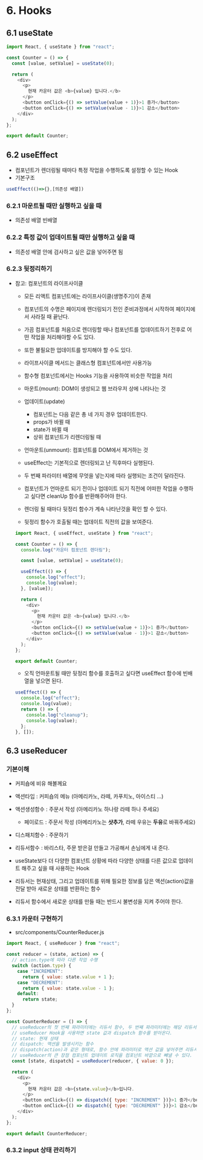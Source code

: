 # 6. Hooks

## 6.1 useState

```js
import React, { useState } from "react";

const Counter = () => {
  const [value, setValue] = useState(0);

  return (
    <div>
      <p>
        현재 카운터 값은 <b>{value} 입니다.</b>
      </p>
      <button onClick={() => setValue(value + 1)}>1 증가</button>
      <button onClick={() => setValue(value - 1)}>1 감소</button>
    </div>
  );
};

export default Counter;
```

## 6.2 useEffect

- 컴포넌트가 렌더링될 때마다 특정 작업을 수행하도록 설정할 수 있는 Hook
- 기본구조

```js
useEffect(()=>{},[의존성 배열])
```

### 6.2.1 마운트될 때만 실행하고 싶을 때

- 의존성 배열 빈배열

### 6.2.2 특정 값이 업데이트될 때만 실행하고 싶을 때

- 의존성 배열 안에 검사하고 싶은 값을 넣어주면 됨

### 6.2.3 뒷정리하기

- 참고: 컴포넌트의 라이프사이클

  - 모든 리액트 컴포넌트에는 라이프사이클(생명주기)이 존재
  - 컴포넌트의 수명은 페이지에 렌더링되기 전인 준비과정에서 시작하여 페이지에서 사라질 때 끝난다.
  - 가끔 컴포넌트를 처음으로 렌더링할 때나 컴포넌트를 업데이트하기 전후로 어떤 작업을 처리해야할 수도 있다.
  - 또한 불필요한 업데이트를 방지해야 할 수도 있다.
  - 라이프사이클 메서드는 클래스형 컴포넌트에서만 사용가능
  - 함수형 컴포넌트에서는 Hooks 기능을 사용하여 비슷한 작업을 처리
  - 마운트(mount): DOM이 생성되고 웹 브라우저 상에 나타나는 것
  - 업데이트(update)

    - 컴포넌트는 다음 같은 총 네 가지 경우 업데이트한다.
    - props가 바뀔 때
    - state가 바뀔 때
    - 상위 컴포넌트가 리렌더링될 때

  - 언마운트(unmount): 컴포넌트를 DOM에서 제거하는 것

  - useEffect는 기본적으로 렌더링되고 난 직후마다 실행된다.
  - 두 번째 파라미터 배열에 무엇을 넣는지에 따라 실행되는 조건이 달라진다.
  - 컴포넌트가 언마운트 되기 전이나 업데이트 되기 직전에 어떠한 작업을 수행하고 싶다면 cleanUp 함수를 반환해주어야 한다.
  - 렌더링 될 때마다 뒷정리 함수가 계속 나타난것을 확인 할 수 있다.
  - 뒷정리 함수가 호출될 때는 업데이트 직전의 값을 보여준다.

  ```js
  import React, { useEffect, useState } from "react";

  const Counter = () => {
    console.log("카운터 컴포넌트 렌더링");

    const [value, setValue] = useState(0);

    useEffect(() => {
      console.log("effect");
      console.log(value);
    }, [value]);

    return (
      <div>
        <p>
          현재 카운터 값은 <b>{value} 입니다.</b>
        </p>
        <button onClick={() => setValue(value + 1)}>1 증가</button>
        <button onClick={() => setValue(value - 1)}>1 감소</button>
      </div>
    );
  };

  export default Counter;
  ```

  - 오직 언마운트될 때만 뒷정리 함수를 호출하고 싶다면 useEffect 함수에 빈배열을 넣으면 된다.

  ```js
  useEffect(() => {
    console.log("effect");
    console.log(value);
    return () => {
      console.log("cleanup");
      console.log(value);
    };
  }, []);
  ```

## 6.3 useReducer

### 기본이해

- 커피숍에 비유 해볼께요
- 액션타입 : 커피숍의 메뉴 (아메리카노, 라떼, 카푸치노, 아이스티 ...)
- 액션생성함수 : 주문서 작성 (아메리카노 하나랑 라떼 하나 주세요)
  - 페이로드 : 주문서 작성 (아메리카노는 **샷추가**, 라떼 우유는 **두유**로 바꿔주세요)
- 디스패치함수 : 주문하기
- 리듀서함수 : 바리스타, 주문 받은걸 만들고 가공해서 손님에게 내 준다.

- useState보다 더 다양한 컴포넌트 상황에 따라 다양한 상태를 다른 값으로 업데이트 해주고 싶을 때 사용하는 Hook
- 리듀서는 현재상태, 그리고 업데이트를 위해 필요한 정보를 담은 액션(action)값을 전달 받아 새로운 상태를 반환하는 함수
- 리듀서 함수에서 새로운 상태를 만들 때는 반드시 불변성을 지켜 주어야 한다.

### 6.3.1 카운터 구현하기

- src/components/CounterReducer.js

```js
import React, { useReducer } from "react";

const reducer = (state, action) => {
  // action.type에 따라 다른 작업 수행
  switch (action.type) {
    case "INCREMENT":
      return { value: state.value + 1 };
    case "DECREMENT":
      return { value: state.value - 1 };
    default:
      return state;
  }
};

const CounterReducer = () => {
  // useReducer의 첫 번째 파라미터에는 리듀서 함수, 두 번째 파라미터에는 해당 리듀서의 기본값
  // useReducer Hook을 사용하면 state 값과 dispatch 함수를 받아온다.
  // state: 현재 상태
  // dispatch: 액션을 발생시키는 함수
  // dispatch(action)과 같은 형태로, 함수 안에 파라미터로 액션 값을 넣어주면 리듀서함수가 호출되는 구조
  // useReducer의 큰 장점 컴포넌트 업데이트 로직을 컴포넌트 바깥으로 빼낼 수 있다.
  const [state, dispatch] = useReducer(reducer, { value: 0 });

  return (
    <div>
      <p>
        현재 카운터 값은 <b>{state.value}</b>입니다.
      </p>
      <button onClick={() => dispatch({ type: "INCREMENT" })}>1 증가</button>
      <button onClick={() => dispatch({ type: "DECREMENT" })}>1 감소</button>
    </div>
  );
};

export default CounterReducer;
```

### 6.3.2 input 상태 관리하기
